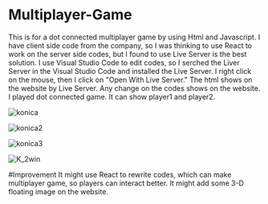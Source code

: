 # Multiplayer-Game
  This is for a dot connected multiplayer game by using Html and Javascript.
  I have client side code from the company, so I was thinking to use React to work on the server side codes, but I found to use Live Server is the best solution.
  I use Visual Studio Code to edit codes, so I serched the Liver Server in the Visual Studio Code and installed the Live Server. I right click on the mouse, then I click on "Open With Live Server." The html shows on the website by Live Server. Any change on the codes shows on the website.
  I played dot connected game. It can show player1 and player2.

![konica](https://user-images.githubusercontent.com/51940857/74211927-ff79d500-4c5f-11ea-9d4a-77288ff602f8.PNG)


![konica2](https://user-images.githubusercontent.com/51940857/74211937-09033d00-4c60-11ea-9d90-1fe049efe660.PNG)

![konica3](https://user-images.githubusercontent.com/51940857/74211939-0bfe2d80-4c60-11ea-8de2-2ba163cef4e5.PNG)

![K_2win](https://user-images.githubusercontent.com/51940857/74211941-0e608780-4c60-11ea-8b35-de15185c0ab2.PNG)

#Improvement
  It might use React to rewrite codes, which can make multiplayer game, so players can interact better.
  It might add some 3-D floating image on the website.
  

